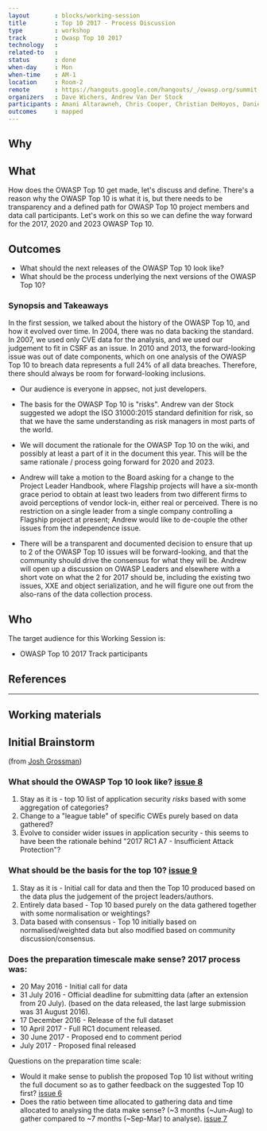 ```yaml
---
layout       : blocks/working-session
title        : Top 10 2017 - Process Discussion
type         : workshop
track        : Owasp Top 10 2017
technology   :
related-to   :
status       : done
when-day     : Mon
when-time    : AM-1
location     : Room-2
remote       : https://hangouts.google.com/hangouts/_/owasp.org/summit-room-2
organizers   : Dave Wichers, Andrew Van Der Stock
participants : Amani Altarawneh, Chris Cooper, Christian DeHoyos, Daniel Miessler, Erez Yalon, Jason Li, Jonas vanalderweireldt, Kevin Greene, Nuno Loureiro, Sandor Lenart, Tiago Mendo, Tiffany Long, Torsten Gigler, Robert Grace, Phil Parker, Josh Grossman
outcomes     : mapped
---
```


## Why


## What

How does the OWASP Top 10 get made, let's discuss and define.
There's a reason why the OWASP Top 10 is what it is, but there needs to be transparency and a defined path for OWASP Top 10 project members and data call participants.
Let's work on this so we can define the way forward for the 2017, 2020 and 2023 OWASP Top 10.

## Outcomes

- What should the next releases of the OWASP Top 10 look like?
- What should be the process underlying the next versions of the OWASP Top 10?

### Synopsis and Takeaways

In the first session, we talked about the history of the OWASP Top 10, and how it evolved over time.
In 2004, there was no data backing the standard. In 2007, we used only CVE data for the analysis, and we used our judgement to fit in CSRF as an issue. In 2010 and 2013, the forward-looking issue was out of date components, which on one analysis of the OWASP Top 10 to breach data represents a full 24% of all data breaches. Therefore, there should always be room for forward-looking inclusions.

- Our audience is everyone in appsec, not just developers.

- The basis for the OWASP Top 10 is "risks". Andrew van der Stock suggested we adopt the ISO 31000:2015 standard definition for risk, so that we have the same understanding as risk managers in most parts of the world.

- We will document the rationale for the OWASP Top 10 on the wiki, and possibly at least a part of it in the document this year. This will be the same rationale / process going forward for 2020 and 2023.

- Andrew will take a motion to the Board asking for a change to the Project Leader Handbook, where Flagship projects will have a six-month grace period to obtain at least two leaders from two different firms to avoid perceptions of vendor lock-in, either real or perceived. There is no restriction on a single leader from a single company controlling a Flagship project at present; Andrew would like to de-couple the other issues from the independence issue.

- There will be a transparent and documented decision to ensure that up to 2 of the OWASP Top 10 issues will be forward-looking, and that the community should drive the consensus for what they will be. Andrew will open up a discussion on OWASP Leaders and elsewhere with a short vote on what the 2 for 2017 should be, including the existing two issues, XXE and object serialization, and he will figure one out from the also-rans of the data collection process.


## Who

The target audience for this Working Session is:

 - OWASP Top 10 2017 Track participants

## References

---

## Working materials

## Initial Brainstorm
(from [Josh Grossman](https://owaspsummit.org/Participants/remote/Josh-Grossman.html))

### What should the OWASP Top 10 look like? [issue 8](https://github.com/OWASP/Top10/issues/8)
1. Stay as it is - top 10 list of application security *risks* based with some aggregation of categories?
2. Change to a "league table" of specific CWEs purely based on data gathered?
3. Evolve to consider wider issues in application security - this seems to have been the rationale behind "2017 RC1 A7 - Insufficient Attack Protection"?

### What should be the basis for the top 10? [issue 9](https://github.com/OWASP/Top10/issues/9)
1. Stay as it is - Initial call for data and then the Top 10 produced based on the data plus the judgement of the project leaders/authors.
2. Entirely data based - Top 10 based purely on the data gathered together with some normalisation or weightings?
3. Data based with consensus - Top 10 initially based on normalised/weighted data but also modified based on community discussion/consensus.

### Does the preparation timescale make sense? 2017 process was:
- 20 May 2016      - Initial call for data
- 31 July 2016     - Official deadline for submitting data (after an extension from 20 July).
(based on the data released, the last large submission was 31 August 2016).
- 17 December 2016 - Release of the full dataset
- 10 April 2017    - Full RC1 document released.
- 30 June 2017     - Proposed end to comment period
- July 2017        - Proposed final released

Questions on the preparation time scale:
- Would it make sense to publish the proposed Top 10 list without writing the full document so as to gather feedback on the suggested Top 10 first? [issue 6](https://github.com/OWASP/Top10/issues/6)
- Does the ratio between time allocated to gathering data and time allocated to analysing the data make sense? (~3 months (~Jun-Aug) to gather compared to ~7 months (~Sep-Mar) to analyse). [issue 7](https://github.com/OWASP/Top10/issues/7)
